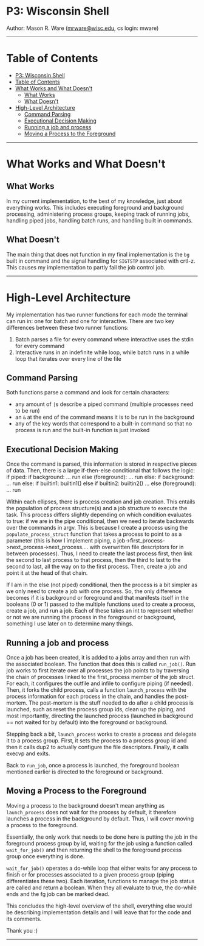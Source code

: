 # P3: Wisconsin Shell

Author: Mason R. Ware (mrware@wisc.edu, cs login: mware)

***

# Table of Contents
- [P3: Wisconsin Shell](#p3-wisconsin-shell)
- [Table of Contents](#table-of-contents)
- [What Works and What Doesn't](#what-works-and-what-doesnt)
  - [What Works](#what-works)
  - [What Doesn't](#what-doesnt)
- [High-Level Architecture](#high-level-architecture)
  - [Command Parsing](#command-parsing)
  - [Executional Decision Making](#executional-decision-making)
  - [Running a job and process](#running-a-job-and-process)
  - [Moving a Process to the Foreground](#moving-a-process-to-the-foreground)

***

# What Works and What Doesn't

## What Works
In my current implementation, to the best of my knowledge, just about everything works. This includes executing foreground and background processing, administering process groups, keeping track of running jobs, handling piped jobs, handling batch runs, and handling built in commands. 

## What Doesn't
The main thing that does not function in my final implementation is the `bg` built in command and the signal handling for `SIGTSTP` associated with crtl-z. This causes my implementation to partly fail the job control job.

***

# High-Level Architecture

My implementation has two runner functions for each mode the terminal can run in: one for batch and one for interactive. There are two key differences between these two runner functions:
1. Batch parses a file for every command where interactive uses the stdin for every command
2. Interactive runs in an indefinite while loop, while batch runs in a while loop that iterates over every line of the file

## Command Parsing

Both functions parse a command and look for certain characters:
- any amount of `|`s describe a piped command (multiple processes need to be run)
- an `&` at the end of the command means it is to be run in the background
- any of the key words that correspond to a built-in command so that no process is run and the built-in function is just invoked

## Executional Decision Making
Once the command is parsed, this information is stored in respective pieces of data. Then, there is a large if-then-else conditional that follows the logic:
if piped:
    if background:
        ...
        run
    else (foreground):
        ...
        run
else:
    if background:
        ...
        run
    else:
        if builtin1:
            builtin1()
        else if builtin2:
            builtin2()
        ...
        else (foreground):
            ...
            run

Within each ellipses, there is process creation and job creation. This entails the population of process structure(s) and a job structure to execute the task. This process differs slightly depending on which condition evaluates to true: if we are in the pipe conditional, then we need to iterate backwards over the commands in argv. This is because I create a process using the `populate_process_struct` function that takes a process to point to as a parameter (this is how I implement piping, a job->first_process->next_process->next_process.... with overwritten file descriptors for in between processes). Thus, I need to create the last process first, then link the second to last process to that process, then the third to last to the second to last, all the way on to the first process. Then, create a job and point it at the head of that chain.

If I am in the else (not piped) conditional, then the process is a bit simpler as we only need to create a job with one process. So, the only difference becomes if it is background or foreground and that manifests itself in the booleans (0 or 1) passed to the multiple functions used to create a process, create a job, and run a job. Each of these takes an int to represent whether or not we are running the process in the foreground or background, something I use later on to determine many things.

## Running a job and process

Once a job has been created, it is added to a jobs array and then run with the associated boolean. The function that does this is called `run_job()`. Run job works to first iterate over all processes the job points to by traversing the chain of processes linked to the first_process member of the job struct. For each, it configures the outfile and infile to configure piping (if needed). Then, it forks the child process, calls a function `launch_process` with the process information for each process in the chain, and handles the post-mortem. The post-mortem is the stuff needed to do after a child process is launched, such as reset the process group ids, clean up the piping, and most importantly, directing the launched process (launched in background == not waited for by default) into the foreground or background.

Stepping back a bit, `launch_process` works to create a process and delegate it to a process group. First, it sets the process to a process group id and then it calls dup2 to actually configure the file descriptors. Finally, it calls execvp and exits.

Back to `run_job`, once a process is launched, the foreground boolean mentioned earlier is directed to the foreground or background. 

## Moving a Process to the Foreground

Moving a process to the background doesn't mean anything as `launch_process` does not wait for the process by default, it therefore launches a process in the background by default. Thus, I will cover moving a process to the foreground.

Essentially, the only work that needs to be done here is putting the job in the foreground process group by id, waiting for the job using a function called `wait_for_job()` and then returning the shell to the foreground process group once everything is done.

`wait_for_job()` operates a do-while loop that either waits for any process to finish or for processes associated to a given process group (piping differentiates these two). Each iteration, functions to manage the job status are called and return a boolean. When they all evaluate to true, the do-while ends and the fg job can be marked dead.


This concludes the high-level overview of the shell, everything else would be describing implementation details and I will leave that for the code and its comments.

Thank you :)

***